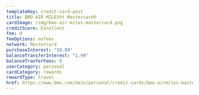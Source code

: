 ```yaml
---
templateKey: credit-card-post
title: BMO AIR MILES®† Mastercard®
cardImage: /img/bmo-air-miles-mastercard.png
creditScore: Excellent
fee: 0
feeOptions: nofees
network: Mastercard
purchaseInterest: "19.99"
balanceTransferInterest: "1.99"
balanceTranferFees: 0
userCategory: personal
cardCategory: rewards
rewardType: travel
href: https://www.bmo.com/main/personal/credit-cards/bmo-airmiles-mastercard/
---
```

